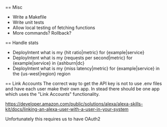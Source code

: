 == Misc
- Write a Makefile
- Write unit tests
- Allow local testing of fetching functions
- More commands? Rollback?

== Handle stats
- DeployIntent what is my {hit ratio|metric} for {example|service}
- DeployIntent what is my {requests per second|metric} for {example|service} in {ashburn|dc}
- DeployIntent what is my {miss latency|metric} for {example|service} in the {us-west|region} region

== Link Accounts
The correct way to get the API key is not to use .env files and have each user make their own app. In stead there should be one app which uses the "Link Accounts" functionality.

https://developer.amazon.com/public/solutions/alexa/alexa-skills-kit/docs/linking-an-alexa-user-with-a-user-in-your-system

Unfortunately this requires us to have OAuth2


